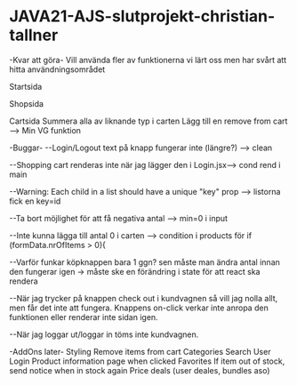 # JAVA21-AJS-slutprojekt-christian-tallner

-Kvar att göra-
Vill använda fler av funktionerna vi lärt oss men har svårt att hitta användningsområdet

Startsida


Shopsida


Cartsida
Summera alla av liknande typ i carten
Lägg till en remove from cart --> Min VG funktion


-Buggar-
--Login/Logout text på knapp fungerar inte (längre?) --> clean

--Shopping cart renderas inte när jag lägger den i Login.jsx--> cond rend i main

--Warning: Each child in a list should have a unique "key" prop --> listorna fick en key=id

--Ta bort möjlighet för att få negativa antal --> min=0 i input

--Inte kunna lägga till antal 0 i carten --> condition i products för if (formData.nrOfItems > 0){

--Varför funkar köpknappen bara 1 ggn? sen måste man ändra antal innan den fungerar igen
-> måste ske en förändring i state för att react ska rendera

--När jag trycker på knappen check out i kundvagnen så vill jag nolla allt, men får det inte att fungera. Knappens on-click verkar inte anropa den funktionen eller renderar inte sidan igen.

--När jag loggar ut/loggar in töms inte kundvagnen.


-AddOns later-
Styling
Remove items from cart
Categories
Search
User Login 
Product information page when clicked
Favorites
If item out of stock, send notice when in stock again
Price deals (user deales, bundles aso) 